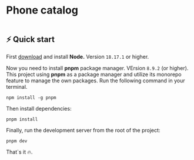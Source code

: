 # Phone catalog

![<vite>](https://img.shields.io/badge/<Vite-#B0B5ED>?style=for-the-badge&logo=Vite&logoColor=wight)

## ⚡️ Quick start

First [download](https://nodejs.org/en/download) and install **Node.** Version `18.17.1` or higher.

Now you need to install **pnpm** package manager. VErsion `8.9.2` (or higher). This project using **pnpm** as a package
manager and utilize its monorepo feature to manage the own packages. Run the following command in your terminal.

`npm install -g pnpm`

Then install dependencies:

`pnpm install`

Finally, run the development server from the root of the project:

`pnpm dev`

That`s it 🔥.
